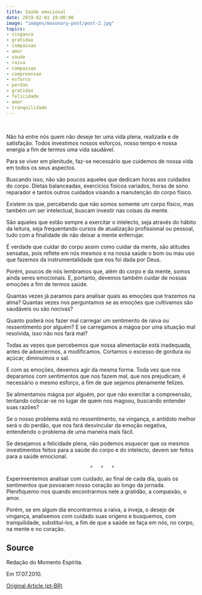 ```yaml
---
title: Saúde emocional
date: 2019-02-01 19:00:00
image: "images/masonary-post/post-2.jpg"
topics: 
- vinganca
- gratidao
- compaixao
- amor
- saude
- raiva
- compaixao
- compreensao
- esforco
- perdao
- gratidao
- felicidade
- amor
- tranquilidade
---
```

 

Não há entre nós quem não deseje ter uma vida plena, realizada e de satisfação.
Todos investimos nossos esforços, nosso tempo e nossa energia a fim de termos
uma vida saudável.

Para se viver em plenitude, faz-se necessário que cuidemos de nossa vida em
todos os seus aspectos.

Buscando isso, não são poucos aqueles que dedicam horas aos cuidados do corpo.
Dietas balanceadas, exercícios físicos variados, horas de sono reparador e
tantos outros cuidados visando a manutenção do corpo físico.

Existem os que, percebendo que não somos somente um corpo físico, mas também um
ser intelectual, buscam investir nas coisas da mente.

São aqueles que estão sempre a exercitar o intelecto, seja através do hábito da
leitura, seja frequentando cursos de atualização profissional ou pessoal, tudo
com a finalidade de não deixar a mente enferrujar.

É verdade que cuidar do corpo assim como cuidar da mente, são atitudes
sensatas, pois reflete em nós mesmos e na nossa saúde o bom ou mau uso que
fazemos da instrumentalidade que nos foi dada por Deus.

Porém, poucos de nós lembramos que, além do corpo e da mente, somos ainda seres
emocionais. E, portanto, devemos também cuidar de nossas emoções a fim de
termos saúde.

Quantas vezes já paramos para analisar quais as emoções que trazemos na alma?
Quantas vezes nos perguntamos se as emoções que cultivamos são saudáveis ou são
nocivas?

Quanto poderá nos fazer mal carregar um sentimento de raiva ou ressentimento
por alguém? E se carregamos a mágoa por uma situação mal resolvida, isso não
nos fará mal?

Todas as vezes que percebemos que nossa alimentação está inadequada, antes de
adoecermos, a modificamos. Cortamos o excesso de gordura ou açúcar, diminuímos
o sal.

E com as emoções, devemos agir da mesma forma. Toda vez que nos deparamos com
sentimentos que nos fazem mal, que nos prejudicam, é necessário o mesmo
esforço, a fim de que sejamos plenamente felizes.

Se alimentamos mágoa por alguém, por que não exercitar a compreensão, tentando
colocar-se no lugar de quem nos magoou, buscando entender suas razões?

Se o nosso problema está no ressentimento, na vingança, o antídoto melhor será
o do perdão, que nos fará desvincular da emoção negativa, entendendo o problema
de uma maneira mais fácil.

Se desejamos a felicidade plena, não podemos esquecer que os mesmos
investimentos feitos para a saúde do corpo e do intelecto, devem ser feitos
para a saúde emocional.

                                   *   *   *

Experimentemos analisar com cuidado, ao final de cada dia, quais os sentimentos
que povoaram nosso coração ao longo da jornada. Plenifiquemo-nos quando
encontrarmos nele a gratidão, a compaixão, o amor.

Porém, se em algum dia encontrarmos a raiva, a inveja, o desejo de vingança,
analisemos com cuidado suas origens e busquemos, com tranquilidade,
substituí-los, a fim de que a saúde se faça em nós, no corpo, na mente e no
coração.

## Source
Redação do Momento Espírita.

Em 17.07.2010.

[Original Article (pt-BR)](http://momento.com.br/pt/ler_texto.php?id=2671)
